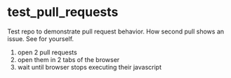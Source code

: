 # test_pull_requests

Test repo to demonstrate pull request behavior.
How second pull shows an issue. See for yourself.

1. open 2 pull requests
2. open them in 2 tabs of the browser
3. wait until browser stops executing their javascript
